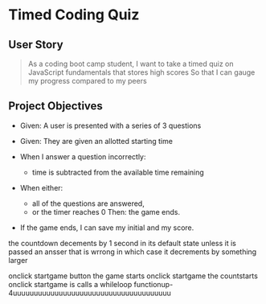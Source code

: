 # Timed Coding Quiz


## User Story 

> As a coding boot camp student, I want to take a timed quiz 
> on JavaScript fundamentals that stores high scores
> So that I can gauge my progress compared to my peers

## Project Objectives

* Given: A user is presented with a series of 3 questions
* Given: They are given an allotted starting time

* When I answer a question incorrectly:
  * time is subtracted from the available time remaining
* When either:
  * all of the questions are answered,
  * or the timer reaches 0
  Then:
    the game ends.
* If the game ends, I can save my initial and my score.



the countdown decements by 1 second in its default state
unless it is passed an ansser that is wrrong
in which case it decrements by something larger

onclick startgame button the game starts
onclick startgame the countstarts
onclick startgame is calls a whileloop functionup-4uuuuuuuuuuuuuuuuuuuuuuuuuuuuuuuuuuuuuu